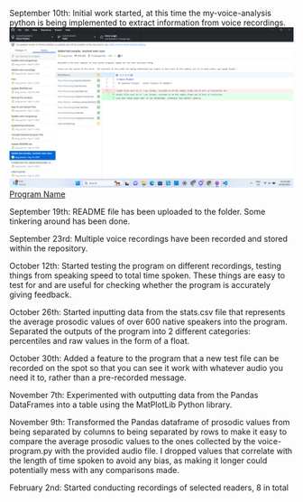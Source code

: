 September 10th: Initial work started, at this time the my-voice-analysis python is being implemented to extract information from voice recordings.
![Markdown Logo](/09-10-23_LogBook_Picture.png)
[Program Name](https://github.com/long-burrito/Voice-Project)

September 19th: README file has been uploaded to the folder. Some tinkering around has been done.

September 23rd: Multiple voice recordings have been recorded and stored within the repository.

October 12th: Started testing the program on different recordings, testing things from speaking speed to total time spoken. These things are easy to test for and are useful for checking whether the program is accurately giving feedback. 

October 26th: Started inputting data from the stats.csv file that represents the average prosodic values of over 600 native speakers into the program. Separated the outputs of the program into 2 different categories: percentiles and raw values in the form of a float. 

October 30th: Added a feature to the program that a new test file can be recorded on the spot so that you can see it work with whatever audio you need it to, rather than a pre-recorded message.

November 7th: Experimented with outputting data from the Pandas DataFrames into a table using the MatPlotLib Python library.

November 9th: Transformed the Pandas dataframe of prosodic values from being separated by columns to being separated by rows to make it easy to compare the average prosodic values to the ones collected by the voice-program.py with the provided audio file. I dropped values that correlate with the length of time spoken to avoid any bias, as making it longer could potentially mess with any comparisons made.

February 2nd: Started conducting recordings of selected readers, 8 in total